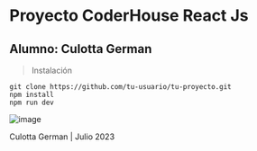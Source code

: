# Proyecto CoderHouse React Js
## Alumno: Culotta German


> Instalación
```
git clone https://github.com/tu-usuario/tu-proyecto.git
npm install
npm run dev
```
![image](https://github.com/gercc/EntregaFinal-Culotta/assets/117893654/ae63a17f-d3e9-40a0-adf4-eabe94f3c126)


Culotta German | Julio 2023
